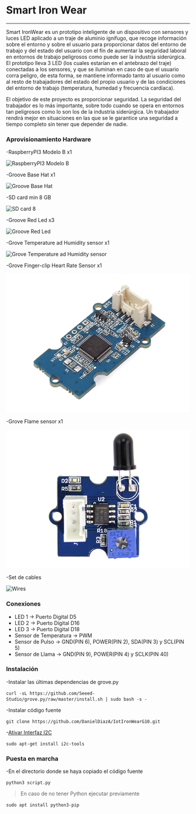 # Smart Iron Wear
___
Smart IronWear es un prototipo inteligente de un dispositivo con sensores y luces LED aplicado a un traje de aluminio ignífugo, 
que recoge información sobre el entorno y sobre el usuario para proporcionar datos del entorno de trabajo y del estado del usuario 
con el fín de aumentar la seguridad laboral en entornos de trabajo peligrosos como puede ser la industria siderúrgica. 
El prototipo lleva 3 LED (los cuales estarían  en el antebrazo del traje) conectadas a los sensores, y que se iluminan 
en caso de que el usuario corra peligro, de esta forma, se mantiene informado tanto al usuario como al resto de trabajadores del estado del propio usuario y de las condiciones del entorno de trabajo (temperatura, humedad y frecuencia cardíaca).

El objetivo de este proyecto es proporcionar seguridad. La seguridad del trabajador es lo más importante, sobre todo cuando se opera en entornos tan peligrosos como lo son los de la industria siderúrgica. Un trabajador rendirá mejor en situaciones en las que se le garantice una seguridad a tiempo completo sin tener que depender de nadie. 

### Aprovisionamiento Hardware

-RaspberryPI3 Modelo B x1

![RaspberryPI3 Modelo B](https://www.raspberrypi.org/homepage-9df4b/static/0ac033e17962a041a898d92057e60def/052d8/67d8fcc5b2796665a45f61a2e8a5bb7f10cdd3f5_raspberry-pi-3-1-1619x1080.jpg)

-Groove Base Hat x1

![Groove Base Hat ](https://media-cdn.seeedstudio.site/media/catalog/product/cache/ab187aaa5f626ad16c8031644cd2de5b/h/t/httpsstatics3.seeedstudio.comseeedfile2018-11bazaar975950_perspective.jpg)

-SD card min 8 GB

![SD card 8 ](https://m.media-amazon.com/images/I/71o2uWmUqAL._AC_UY218_ML3_.jpg)

-Groove Red Led x3

![Groove Red Led ](https://media-cdn.seeedstudio.site/media/catalog/product/cache/aa594c9fc955742a08f5aada927a2ed2/h/t/httpsstatics3.seeedstudio.comseeedfile2018-09bazaar939479_1040300054.jpg)

-Grove Temperature ad Humidity sensor x1

![Grove Temperature ad Humidity sensor](https://media-cdn.seeedstudio.site/media/catalog/product/cache/9d0ce51a71ce6a79dfa2a98d65a0f0bd/g/r/grove-temperature-humidity-sensor-dht11-preview.png)

-Grove Finger-clip Heart Rate Sensor x1

![Grove Finger Clip](https://github.com/SeeedDocument/Grove-Finger-clip_Heart_Rate_Sensor/raw/master/img/Grove-Finger-clip_Heart_Rate_Sensor.jpg)

-Grove Flame sensor x1

![Grove flame sensor](https://raw.githubusercontent.com/SeeedDocument/Grove-Flame_Sensor/master/img/Flame_Sensor_01.jpg)

-Set de cables

![Wires](https://ae01.alicdn.com/kf/HTB1.j97LpXXXXaVXVXXq6xXFXXXk/20-30cm-Raspberry-Pi-40pcs-Dupont-Line-Cable-Male-to-Female-Jumper-Wire-for-Raspberry-Pi.jpg)


### Conexiones
- LED 1 -> Puerto Digital D5
- LED 2 -> Puerto Digital D16
- LED 3 -> Puerto Digital D18
- Sensor de Temperatura -> PWM
- Sensor de Pulso -> GND(PIN 6), POWER(PIN 2), SDA(PIN 3) y SCL(PIN 5)
- Sensor de Llama -> GND(PIN 9), POWER(PIN 4) y SCLK(PIN 40)

### Instalación
-Instalar las últimas dependencias de grove.py
~~~
curl -sL https://github.com/Seeed-Studio/grove.py/raw/master/install.sh | sudo bash -s -
~~~
-Instalar código fuente
~~~
git clone https://github.com/DanielDiazA/IotIronWearG10.git
~~~
-[Ativar Interfaz I2C](https://github.com/tidus747/Utilidades_RaspberryPi/wiki/Instalar-I2C-TOOLS-y-SMBUS)
~~~
sudo apt-get install i2c-tools
~~~
### Puesta en marcha

-En el directorio donde se haya copiado el código fuente
~~~
python3 script.py
~~~
>En caso de no tener Python ejecutar previamente
~~~
sudo apt install python3-pip
~~~




